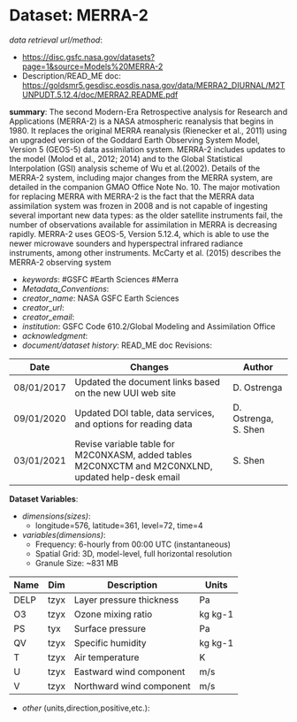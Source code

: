# **Dataset**: MERRA-2 
*data retrieval url/method*:
 - https://disc.gsfc.nasa.gov/datasets?page=1&source=Models%20MERRA-2
 - Description/READ_ME doc: https://goldsmr5.gesdisc.eosdis.nasa.gov/data/MERRA2_DIURNAL/M2TUNPUDT.5.12.4/doc/MERRA2.README.pdf

**summary**: The second Modern-Era Retrospective analysis for Research and Applications (MERRA-2) is a
NASA atmospheric reanalysis that begins in 1980. It replaces the original MERRA reanalysis (Rienecker et al., 2011) using an upgraded version of the Goddard Earth Observing System Model, Version 5 (GEOS-5) data assimilation system. MERRA-2 includes updates to the model (Molod et al., 2012; 2014) and to the Global Statistical Interpolation (GSI) analysis scheme of Wu et al.(2002). Details of the MERRA-2 system, including major changes from the MERRA system, are
detailed in the companion GMAO Office Note No. 10. The major motivation for replacing MERRA with MERRA-2 is the fact that the MERRA data assimilation system was frozen in 2008 and is not capable of ingesting several important new data types: as the older satellite instruments fail, the number of observations available for assimilation in MERRA is decreasing rapidly.
MERRA-2 uses GEOS-5, Version 5.12.4, which is able to use the newer microwave sounders and hyperspectral infrared radiance instruments, among other instruments. McCarty et al. (2015)
describes the MERRA-2 observing system

- *keywords*: #GSFC #Earth Sciences #Merra
- *Metadata_Conventions*:
- *creator_name*: NASA GSFC Earth Sciences
- *creator_url*:
- *creator_email*:
- *institution*: GSFC Code 610.2/Global Modeling and Assimilation Office
- *acknowledgment*: 
- *document/dataset history*: READ_ME doc Revisions:

| Date | Changes | Author |
| ---- | ---- | ----------- |
| 08/01/2017 | Updated the document links based on the new UUI web site| D. Ostrenga |
| 09/01/2020 |Updated DOI table, data services, and options for reading data | D. Ostrenga, S. Shen |
| 03/01/2021 | Revise variable table for M2C0NXASM, added tables M2C0NXCTM and M2C0NXLND, updated help-desk email | S. Shen |



**Dataset Variables**:
- *dimensions(sizes)*: 
    - longitude=576, latitude=361, level=72, time=4
- *variables(dimensions)*:
    - Frequency: 6-hourly from 00:00 UTC (instantaneous)
    - Spatial Grid: 3D, model-level, full horizontal resolution
    - Granule Size: ~831 MB
 
| Name | Dim | Description | Units |
| ---- | ---- | ----------- | ----- |
| DELP | tzyx | Layer pressure thickness | Pa |
|O3 | tzyx | Ozone mixing ratio |kg kg-1|
|PS |tyx | Surface pressure | Pa |
| QV| tzyx| Specific humidity |kg kg-1|
|T |tzyx |Air temperature |K|
|U |tzyx |Eastward wind component |m/s|
|V |tzyx |Northward wind component |m/s |


- *other* (units,direction,positive,etc.):